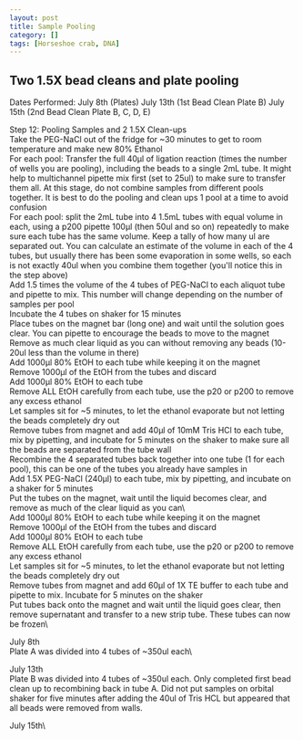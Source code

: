 ```yaml
---
layout: post
title: Sample Pooling
category: []
tags: [Horseshoe crab, DNA]
---
```

## Two 1.5X bead cleans and plate pooling
Dates Performed: July 8th (Plates) July 13th (1st Bead Clean Plate B) July 15th (2nd Bead Clean Plate B, C, D, E)

Step 12: Pooling Samples and 2 1.5X Clean-ups\
  Take the PEG-NaCl out of the fridge for ~30 minutes to get to room temperature and make new 80% Ethanol\
  For each pool: Transfer the full 40μl of ligation reaction (times the number of wells you are pooling), including the beads to a single 2mL tube. It might help to multichannel pipette mix first (set to 25ul) to make sure to transfer them all. At this stage, do not combine samples from different pools together. It is best to do the pooling and clean ups 1 pool at a time to avoid confusion\
  For each pool: split the 2mL tube into 4 1.5mL tubes with equal volume in each, using a p200 pipette 100μl (then 50ul and so on) repeatedly to make sure each tube has the same volume. Keep a tally of how many ul are separated out. You can calculate an estimate of the volume in each of the 4 tubes, but usually there has been some evaporation in some wells, so each is not exactly 40ul when you combine them together (you'll notice this in the step above)\
  Add 1.5 times the volume of the 4 tubes of PEG-NaCl to each aliquot tube and pipette to mix. This number will change depending on the number of samples per pool\
  Incubate the 4 tubes on shaker for 15 minutes\
  Place tubes on the magnet bar (long one) and wait until the solution goes clear. You can pipette to encourage the beads to move to the magnet\
  Remove as much clear liquid as you can without removing any beads (10-20ul less than the volume in there)\
  Add 1000μl 80% EtOH to each tube while keeping it on the magnet\
  Remove 1000μl of the EtOH from the tubes and discard\
  Add 1000μl 80% EtOH to each tube\
  Remove ALL EtOH carefully from each tube, use the p20 or p200 to remove any excess ethanol\
  Let samples sit for ~5 minutes, to let the ethanol evaporate but not letting the beads completely dry out\
  Remove tubes from magnet and add 40μl of 10mM Tris HCl to each tube, mix by pipetting, and incubate for 5 minutes on the shaker to make sure all the beads are separated from the tube wall\
  Recombine the 4 separated tubes back together into one tube (1 for each pool), this can be one of the tubes you already have samples in\
  Add 1.5X PEG-NaCl (240μl) to each tube, mix by pipetting, and incubate on a shaker for 5 minutes\
  Put the tubes on the magnet, wait until the liquid becomes clear, and remove as much of the clear liquid as you can\  
  Add 1000μl 80% EtOH to each tube while keeping it on the magnet\
  Remove 1000μl of the EtOH from the tubes and discard\
  Add 1000μl 80% EtOH to each tube\
  Remove ALL EtOH carefully from each tube, use the p20 or p200 to remove any excess ethanol\
  Let samples sit for ~5 minutes, to let the ethanol evaporate but not letting the beads completely dry out\
  Remove tubes from magnet and add 60μl of 1X TE buffer to each tube and pipette to mix. Incubate for 5 minutes on the shaker\
  Put tubes back onto the magnet and wait until the liquid goes clear, then remove supernatant and transfer to a new strip tube. These tubes can now be frozen\

July 8th\
  Plate A was divided into 4 tubes of ~350ul each\

July 13th\
  Plate B was divided into 4 tubes of ~350ul each. Only completed first bead clean up to recombining back in tube A. Did not put samples on orbital shaker for five minutes after adding the 40ul of Tris HCL but appeared that all beads were removed from walls.

  July 15th\
